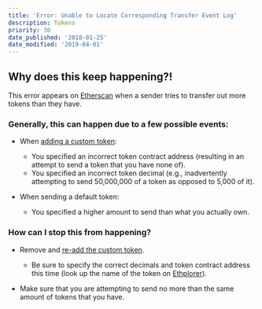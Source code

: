 ```yaml
---
title: 'Error: Unable to Locate Corresponding Transfer Event Log'
description: Tokens
priority: 30
date_published: '2018-01-25'
date_modified: '2019-04-01'
---
```


## Why does this keep happening?!

This error appears on [Etherscan](https://etherscan.io) when a sender tries to transfer out more tokens than they have.

### Generally, this can happen due to a few possible events:

* When [adding a custom token](/how-to/sending/sending-and-adding-tokens):
  * You specified an incorrect token contract address (resulting in an attempt to send a token that you have none of).
  * You specified an incorrect token decimal (e.g., inadvertently attempting to send 50,000,000 of a token as opposed to 5,000 of it).

* When sending a default token:
  * You specified a higher amount to send than what you actually own.

### How can I stop this from happening?

* Remove and [re-add the custom token](/how-to/sending/sending-and-adding-tokens).
  * Be sure to specify the correct decimals and token contract address this time (look up the name of the token on [Ethplorer](https://ethplorer.io)).

* Make sure that you are attempting to send no more than the same amount of tokens that you have.
